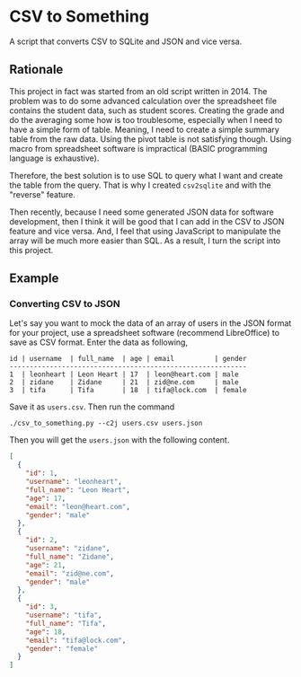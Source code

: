 # CSV to Something

A script that converts CSV to SQLite and JSON and vice versa.


## Rationale

This project in fact was started from an old script written in 2014.
The problem was to do some advanced calculation over the spreadsheet file contains the student data, such as student scores.
Creating the grade and do the averaging some how is too troublesome, especially when I need to have a simple form of table.
Meaning, I need to create a simple summary table from the raw data.
Using the pivot table is not satisfying though. Using macro from spreadsheet software is impractical (BASIC programming language is exhaustive).

Therefore, the best solution is to use SQL to query what I want and create the table from the query. That is why I created `csv2sqlite` and with the "reverse" feature.

Then recently, because I need some generated JSON data for software development, then I think it will be good that I can add in the CSV to JSON feature and vice versa.
And, I feel that using JavaScript to manipulate the array will be much more easier than SQL.
As a result, I turn the script into this project.

## Example

### Converting CSV to JSON

Let's say you want to mock the data of an array of users in the JSON format for your project, use a spreadsheet software (recommend LibreOffice) to save as CSV format.
Enter the data as following,

```
id | username  | full_name  | age | email          | gender
-----------------------------------------------------------
1  | leonheart | Leon Heart | 17  | leon@heart.com | male
2  | zidane    | Zidane     | 21  | zid@ne.com     | male
3  | tifa      | Tifa       | 18  | tifa@lock.com  | female
```

Save it as `users.csv`. Then run the command

```
./csv_to_something.py --c2j users.csv users.json
```

Then you will get the `users.json` with the following content.

```json
[
  {
    "id": 1,
    "username": "leonheart",
    "full_name": "Leon Heart",
    "age": 17,
    "email": "leon@heart.com",
    "gender": "male"
  },
  {
    "id": 2,
    "username": "zidane",
    "full_name": "Zidane",
    "age": 21,
    "email": "zid@ne.com",
    "gender": "male"
  },
  {
    "id": 3,
    "username": "tifa",
    "full_name": "Tifa",
    "age": 18,
    "email": "tifa@lock.com",
    "gender": "female"
  }
]
```
